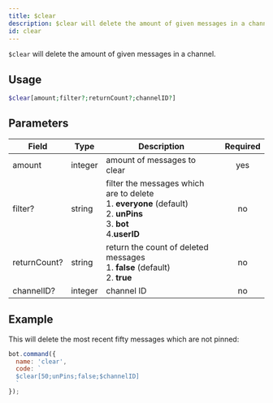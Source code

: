 ```yaml
---
title: $clear
description: $clear will delete the amount of given messages in a channel.
id: clear
---
```


`$clear` will delete the amount of given messages in a channel.

## Usage

```php
$clear[amount;filter?;returnCount?;channelID?]
```

## Parameters 


| Field        | Type    | Description                                                                                                                         | Required |
| ------------ | ------- | ----------------------------------------------------------------------------------------------------------------------------------- |:--------:|
| amount       | integer | amount of messages to clear                                                                                                         |    yes   |
| filter?      | string  | filter the messages which are to delete <br /> 1. **everyone** (default) <br /> 2. **unPins** <br /> 3. **bot** <br /> 4.**userID** |    no    |
| returnCount? | string  | return the count of deleted messages <br /> 1. **false** (default) <br /> 2. **true**                                               |    no    |
| channelID?   | integer | channel ID                                                                                                                          |    no    |


## Example

This will delete the most recent fifty messages which are not pinned:

```javascript
bot.command({
  name: 'clear',
  code: `
  $clear[50;unPins;false;$channelID]
  `
});
```
